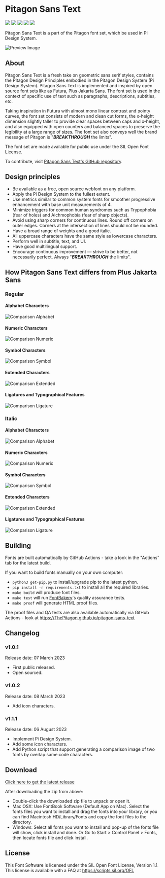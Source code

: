 # Pitagon Sans Text

[![][Fontbakery]](https://ThePitagon.github.io/pitagon-sans-text/fontbakery/fontbakery-report.html)
[![][Universal]](https://ThePitagon.github.io/pitagon-sans-text/fontbakery/fontbakery-report.html)
[![][GF Profile]](https://ThePitagon.github.io/pitagon-sans-text/fontbakery/fontbakery-report.html)
[![][Outline Correctness]](https://ThePitagon.github.io/pitagon-sans-text/fontbakery/fontbakery-report.html)
[![][Shaping]](https://ThePitagon.github.io/pitagon-sans-text/fontbakery/fontbakery-report.html)

[Fontbakery]: https://img.shields.io/endpoint?url=https%3A%2F%2Fraw.githubusercontent.com%2FThePitagon%2Fpitagon-sans-text%2Fgh-pages%2Fbadges%2Foverall.json

[GF Profile]: https://img.shields.io/endpoint?url=https%3A%2F%2Fraw.githubusercontent.com%2FThePitagon%2Fpitagon-sans-text%2Fgh-pages%2Fbadges%2FGoogleFonts.json

[Outline Correctness]: https://img.shields.io/endpoint?url=https%3A%2F%2Fraw.githubusercontent.com%2FThePitagon%2Fpitagon-sans-text%2Fgh-pages%2Fbadges%2FOutlineCorrectnessChecks.json

[Shaping]: https://img.shields.io/endpoint?url=https%3A%2F%2Fraw.githubusercontent.com%2FThePitagon%2Fpitagon-sans-text%2Fgh-pages%2Fbadges%2FShapingChecks.json

[Universal]: https://img.shields.io/endpoint?url=https%3A%2F%2Fraw.githubusercontent.com%2FThePitagon%2Fpitagon-sans-text%2Fgh-pages%2Fbadges%2FUniversal.json

Pitagon Sans Text is a part of the Pitagon font set, which be used in Pi Design System.

![Preview Image](documentation%2Fimage1.png)

## About

Pitagon Sans Text is a fresh take on geometric sans serif styles, contains the Pitagon Design Principles embodied in the
Pitagon Design System (Pi Design System). Pitagon Sans Text is implemented and inspired by open source font sets like as
Futura, Plus Jakarta Sans. The font set is used in the context of specific use of text such as paragraphs, descriptions,
subtitles, etc.

Taking inspiration in Futura with almost mono linear contrast and pointy curves, the font set consists of modern and
clean cut forms, the x-height dimension slightly taller to provide clear spaces between caps and x-height, and also
equipped with open counters and balanced spaces to preserve the legibility at a large range of sizes. The font set also
conveys well the brand message of Pitagon is "<b><i>BREAKTHROUGH</i></b> the limits".

The font set are made available for public use under the SIL Open Font License.

To contribute, visit <a href="https://github.com/ThePitagon/pitagon-sans-text" target="_blank">Pitagon Sans Text's
GitHub repository</a>.

## Design principles

* Be available as a free, open source webfont on any platform.
* Apply the Pi Design System to the fullest extent.
* Use metrics similar to common system fonts for smoother progressive enhancement with base unit measurements of 4.
* Minimize triggers for common human syndromes such as Trypophobia (fear of holes) and Aichmophobia (fear of sharp objects).
* Avoid using sharp corners for continuous lines. Round off corners on outer edges. Corners at the intersection of lines should not be rounded.
* Have a broad range of weights and a good italic.
* All uppercase characters have the same style as lowercase characters.
* Perform well in subtitle, text, and UI.
* Have good multilingual support.
* Encourage continuous improvement — strive to be better, not necessarily perfect. Always "<b><i>BREAKTHROUGH</i></b> the limits".

## How Pitagon Sans Text differs from Plus Jakarta Sans

### Regular

#### Alphabet Characters

![Comparison Alphabet](documentation%2Fcomparison_alphabet.png)

#### Numeric Characters

![Comparison Numeric](documentation%2Fcomparison_numeric.png)

#### Symbol Characters

![Comparison Symbol](documentation%2Fcomparison_symbol.png)

#### Extended Characters

![Comparison Extended](documentation%2Fcomparison_extended.png)

#### Ligatures and Typographical Features

![Comparison Ligature](documentation%2Fcomparison_ligature.png)

### Italic

#### Alphabet Characters

![Comparison Alphabet](documentation%2Fcomparison_alphabet_italic.png)

#### Numeric Characters

![Comparison Numeric](documentation%2Fcomparison_numeric_italic.png)

#### Symbol Characters

![Comparison Symbol](documentation%2Fcomparison_symbol_italic.png)

#### Extended Characters

![Comparison Extended](documentation%2Fcomparison_extended_italic.png)

#### Ligatures and Typographical Features

![Comparison Ligature](documentation%2Fcomparison_ligature_italic.png)

## Building

Fonts are built automatically by GitHub Actions - take a look in the "Actions" tab for the latest build.

If you want to build fonts manually on your own computer:

* `python3 get-pip.py` to install/upgrade pip to the latest python.
* `pip install -r requirements.txt` to install all the required libraries.
* `make build` will produce font files.
* `make test` will run [FontBakery](https://github.com/googlefonts/fontbakery)'s quality assurance tests.
* `make proof` will generate HTML proof files.

The proof files and QA tests are also available automatically via GitHub Actions - look
at https://ThePitagon.github.io/pitagon-sans-text

## Changelog

### v1.0.1

Release date: 07 March 2023

- First public released.
- Open sourced.

### v1.0.2

Release date: 08 March 2023

- Add icon characters.

### v1.1.1

Release date: 06 August 2023

- Implement Pi Design System.
- Add some icon characters.
- Add Python script that support generating a comparison image of two fonts by overlap same code characters.

## Download

[Click here to get the latest release](https://github.com/ThePitagon/pitagon-sans-text/releases/latest)

After downloading the zip from above:

- Double-click the downloaded zip file to unpack or open it.
- Mac OSX: Use FontBook Software (Default App on Mac). Select the fonts files you want to install and drag the fonts
  into your library, or you can find Macintosh HD/Library/Fonts and copy the font files to the directory.
- Windows: Select all fonts you want to install and pop-up of the fonts file will show, click install and done. Or Go to
  Start > Control Panel > Fonts, then locate fonts file and click install.

## License

This Font Software is licensed under the SIL Open Font License, Version 1.1. This license is available with a FAQ at
https://scripts.sil.org/OFL
